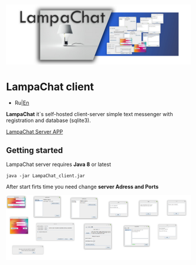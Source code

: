 <p align="center">
  <img title="logo" src='https://github.com/Alexzionx/lampa_chat-client/blob/master/assets/images/logo.png?raw=true' />
</p>

# LampaChat client

- Ru|[En](https://github.com/Alexzionx/lampa_chat-client/blob/main/README.md)

**LampaChat** it`s self-hosted client-server simple text messenger with registration and database (sqlite3).

[LampaChat Server APP](https://github.com/Alexzionx/lampa_chat-server/)

## Getting started
  LampaChat server requires **Java 8** or latest
  ```
  java -jar LampaChat_client.jar
  ```
  After start firts time you need change **server Adress and Ports**
    <p align="center">
  <img title="gui" src='https://github.com/Alexzionx/lampa_chat-client/blob/master/assets/images/gui.png?raw=true' />
</p>

